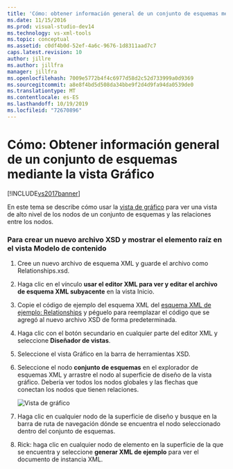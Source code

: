 ```yaml
---
title: 'Cómo: obtener información general de un conjunto de esquemas mediante la vista gráfico | Microsoft Docs'
ms.date: 11/15/2016
ms.prod: visual-studio-dev14
ms.technology: vs-xml-tools
ms.topic: conceptual
ms.assetid: c0df4b0d-52ef-4a6c-9676-1d8311aad7c7
caps.latest.revision: 10
author: jillre
ms.author: jillfra
manager: jillfra
ms.openlocfilehash: 7009e5772b4f4c6977d58d2c52d733999a0d9369
ms.sourcegitcommit: a8e8f4bd5d508da34bbe9f2d4d9fa94da0539de0
ms.translationtype: MT
ms.contentlocale: es-ES
ms.lasthandoff: 10/19/2019
ms.locfileid: "72670896"
---
```

# <a name="how-to-get-an-overview-of-a-schema-set-using-the-graph-view"></a>Cómo: Obtener información general de un conjunto de esquemas mediante la vista Gráfico
[!INCLUDE[vs2017banner](../includes/vs2017banner.md)]

En este tema se describe cómo usar la [vista de gráfico](../xml-tools/graph-view.md) para ver una vista de alto nivel de los nodos de un conjunto de esquemas y las relaciones entre los nodos.

### <a name="to-create-a-new-xsd-file-and-display-the-root-element-in-the-content-model-view"></a>Para crear un nuevo archivo XSD y mostrar el elemento raíz en el vista Modelo de contenido

1. Cree un nuevo archivo de esquema XML y guarde el archivo como Relationships.xsd.

2. Haga clic en el vínculo **usar el editor XML para ver y editar el archivo de esquema XML subyacente** en la vista Inicio.

3. Copie el código de ejemplo del esquema XML del [esquema XML de ejemplo: Relationships](../xml-tools/sample-xsd-file-relationships.md) y péguelo para reemplazar el código que se agregó al nuevo archivo XSD de forma predeterminada.

4. Haga clic con el botón secundario en cualquier parte del editor XML y seleccione **Diseñador de vistas**.

5. Seleccione el vista Gráfico en la barra de herramientas XSD.

6. Seleccione el nodo **conjunto de esquemas** en el explorador de esquemas XML y arrastre el nodo al superficie de diseño de la vista gráfico. Debería ver todos los nodos globales y las flechas que conectan los nodos que tienen relaciones.

     ![Vista de gráfico](../xml-tools/media/relationshipingraphview.gif "RelationshipInGraphView")

7. Haga clic en cualquier nodo de la superficie de diseño y busque en la barra de ruta de navegación dónde se encuentra el nodo seleccionado dentro del conjunto de esquemas.

8. Rick: haga clic en cualquier nodo de elemento en la superficie de la que se encuentra y seleccione **generar XML de ejemplo** para ver el documento de instancia XML.
